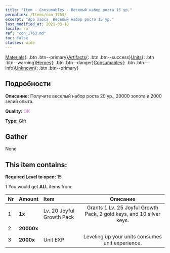 ```yaml
---
title: "Item - Consumables - Веселый набор роста 15 ур."
permalink: /Items/con_1763/
excerpt: "Эра хаоса  Веселый набор роста 15 ур."
last_modified_at: 2021-03-18
locale: ru
ref: "con_1763.md"
toc: false
classes: wide
---
```

 [Materials](/ru/Items/){: .btn .btn--primary}[Artifacts](/ru/Items/Artifacts/){: .btn .btn--success}[Units](/ru/Items/Units/){: .btn .btn--warning}[Heroes](/ru/Items/Heroes/){: .btn .btn--danger}[Consumables](/ru/Items/Consumables/){: .btn .btn--info}[Unknown](/ru/Items/Unknown/){: .btn .btn--primary}

## Подробности
 **Описание:** Получите веселый набор роста 20 ур., 20000 золота и 2000 зелий опыта.

 **Quality:** <span style="color: #DA70D6">OK</span>

 **Type:** Gift

## Gather

  None

## This item contains:

 **Required Level to open:** 15

 1 You would get **ALL** items  from:

  | Nr | Amount |     Item    | Описание |
  |:---|:-------|:------------|:-----------:|
  | 1 |  **1x** | Lv. 20 Joyful Growth Pack | Grants 1 Lv. 25 Joyful Growth Pack, 2 gold keys, and 10 silver keys.  | 
  | 2 |  **20000x** | <i class="fas fa-coins"/> |  | 
  | 3 |  **2000x** | Unit EXP | Leveling up your units consumes unit experience.  | 
